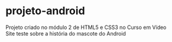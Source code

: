 # projeto-android
Projeto criado no módulo 2 de HTML5 e CSS3 no Curso em Vídeo <br>
Site teste sobre a história do mascote do Android 
